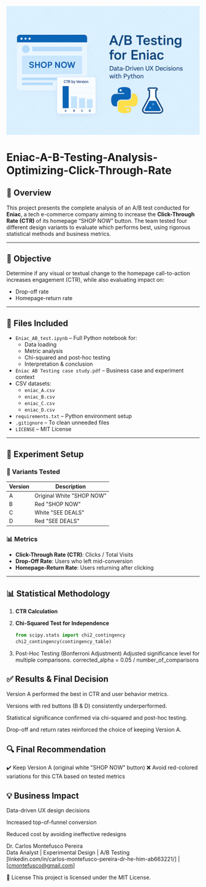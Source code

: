 ![Banner](banner.png) 
# Eniac-A-B-Testing-Analysis-Optimizing-Click-Through-Rate
## 🧠 Overview
This project presents the complete analysis of an A/B test conducted for **Eniac**, a tech e-commerce company aiming to increase the **Click-Through Rate (CTR)** of its homepage “SHOP NOW” button. The team tested four different design variants to evaluate which performs best, using rigorous statistical methods and business metrics.

---

## 🎯 Objective

Determine if any visual or textual change to the homepage call-to-action increases engagement (CTR), while also evaluating impact on:
- Drop-off rate
- Homepage-return rate

---

## 📁 Files Included

- `Eniac_AB_test.ipynb` – Full Python notebook for:
  - Data loading
  - Metric analysis
  - Chi-squared and post-hoc testing
  - Interpretation & conclusion
- `Eniac AB Testing case study.pdf` – Business case and experiment context
- CSV datasets:
  - `eniac_A.csv`
  - `eniac_B.csv`
  - `eniac_C.csv`
  - `eniac_D.csv`
- `requirements.txt` – Python environment setup
- `.gitignore` – To clean unneeded files
- `LICENSE` – MIT License

---

## 🧪 Experiment Setup

### 🧱 Variants Tested

| Version | Description                            |
|---------|-----------------------------------------|
| A       | Original White "SHOP NOW"              |
| B       | Red "SHOP NOW"                         |
| C       | White "SEE DEALS"                      |
| D       | Red "SEE DEALS"                        |

### 📊 Metrics

- **Click-Through Rate (CTR)**: Clicks / Total Visits
- **Drop-Off Rate**: Users who left mid-conversion
- **Homepage-Return Rate**: Users returning after clicking

---

## 📊 Statistical Methodology

1. **CTR Calculation**
2. **Chi-Squared Test for Independence**

   ```python
   from scipy.stats import chi2_contingency
   chi2_contingency(contingency_table)
3. Post-Hoc Testing (Bonferroni Adjustment)
Adjusted significance level for multiple comparisons.
corrected_alpha = 0.05 / number_of_comparisons

## ✅ Results & Final Decision
Version A performed the best in CTR and user behavior metrics.

Versions with red buttons (B & D) consistently underperformed.

Statistical significance confirmed via chi-squared and post-hoc testing.

Drop-off and return rates reinforced the choice of keeping Version A.

## 🔍 Final Recommendation
✔️ Keep Version A (original white "SHOP NOW" button)
❌ Avoid red-colored variations for this CTA based on tested metrics

## 💡 Business Impact
Data-driven UX design decisions

Increased top-of-funnel conversion

Reduced cost by avoiding ineffective redesigns

Dr. Carlos Montefusco Pereira\
Data Analyst | Experimental Design | A/B Testing\
[linkedin.com/in/carlos-montefusco-pereira-dr-he-him-ab663221/] | [cmontefusco@gmail.com]

📄 License
This project is licensed under the MIT License.
